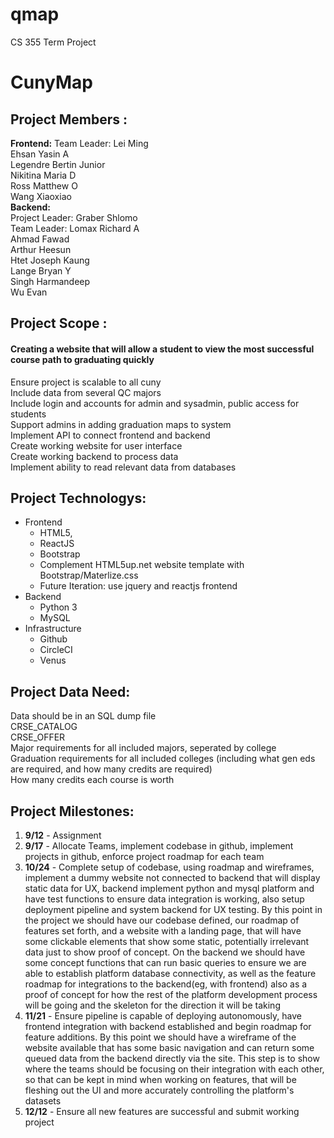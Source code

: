 # **qmap**
CS 355 Term Project

# **CunyMap**
## **Project Members :**
**Frontend:**
Team Leader: Lei Ming<br>
Ehsan Yasin A<br>
Legendre Bertin Junior<br>
Nikitina Maria D<br>
Ross Matthew O<br>
Wang Xiaoxiao<br>
**Backend:**<br>
Project Leader: Graber Shlomo<br>
Team Leader: Lomax Richard A<br>
Ahmad Fawad<br>
Arthur Heesun<br>
Htet Joseph Kaung<br>
Lange Bryan Y<br>
Singh Harmandeep<br>
Wu Evan<br>

## **Project Scope :**
#### Creating a website that will allow a student to view the most successful course path to graduating quickly
Ensure project is scalable to all cuny<br>
Include data from several QC majors<br>
Include login and accounts for admin and sysadmin, public access for students<br>
Support admins in adding graduation maps to system<br>
Implement API to connect frontend and backend<br>
Create working website for user interface<br>
Create working backend to process data<br>
Implement ability to read relevant data from databases<br>


## **Project Technologys:**
- Frontend
    - HTML5,
    - ReactJS
    - Bootstrap<br>
    - Complement HTML5up.net website template with Bootstrap/Materlize.css<br>
	- Future Iteration: use jquery and reactjs frontend<br>
- Backend
    - Python 3
    - MySQL
- Infrastructure
    - Github
    - CircleCI
    - Venus

## **Project Data Need:**
Data should be in an SQL dump file<br>
CRSE_CATALOG<br>
CRSE_OFFER<br>
Major requirements for all included majors, seperated by college<br>
Graduation requirements for all included colleges (including what gen eds are required, and how many credits are required)<br>
How many credits each course is worth<br>

## **Project Milestones:**
1. **9/12** - Assignment
2. **9/17** - Allocate Teams, implement codebase in github, implement projects in github, enforce project roadmap for each team
3. **10/24** - Complete setup of codebase, using roadmap and wireframes, implement a dummy website not connected to backend that will display static data for UX, backend implement python and mysql platform and have test functions to ensure data integration is working, also setup deployment pipeline and system backend for UX testing. By this point in the project we should have our codebase defined, our roadmap of features set forth, and a website with a landing page, that will have some clickable elements that show some static, potentially irrelevant data just to show proof of concept. On the backend we should have some concept functions that can run basic queries to ensure we are able to establish platform database connectivity, as well as the feature roadmap for integrations to the backend(eg, with frontend) also as a proof of concept for how the rest of the platform development process will be going and the skeleton for the direction it will be taking
4. **11/21** - Ensure pipeline is capable of deploying autonomously, have frontend integration with backend established and begin roadmap for feature additions. By this point we should have a wireframe of the website available that has some basic navigation and can return some queued data from the backend directly via the site. This step is to show where the teams should be focusing on their integration with each other, so that can be kept in mind when working on features, that will be fleshing out the UI and more accurately controlling the platform's datasets
5. **12/12** - Ensure all new features are successful and submit working project
